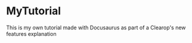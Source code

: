 # MyTutorial
This is my own tutorial made with Docusaurus as part of a Clearop's new features explanation
